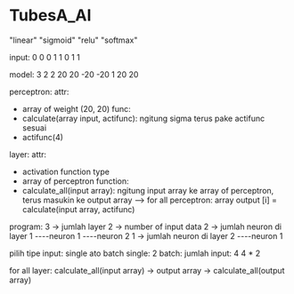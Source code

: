 # TubesA_AI

"linear"
"sigmoid"
"relu"
"softmax"

input:
0 0
0 1
1 0
1 1

model:
3
2
2
20 20
-20 -20
1
20 20

perceptron:
attr:
- array of weight (20, 20)
func:
- calculate(array input, actifunc): ngitung sigma terus pake actifunc sesuai
- actifunc(4)

layer:
attr:
- activation function type
- array of perceptron
function:
- calculate_all(input array): ngitung input array ke array of perceptron, terus masukin ke output array --> for all perceptron: array output [i] = calculate(input array, actifunc)

program:
3 -> jumlah layer
2 -> number of input data
2 -> jumlah neuron di layer 1
----neuron 1
----neuron 2
1 -> jumlah neuron di layer 2
----neuron 1


pilih tipe input: single ato batch
single: 2
batch:
jumlah input: 4
4 * 2

for all layer: calculate_all(input array) -> output array -> calculate_all(output array)